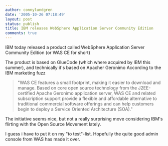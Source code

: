```yaml
---
author: connylundgren
date: '2005-10-26 07:18:49'
layout: post
status: publish
title: IBM releases WebSphere Application Server Community Edition
comments: true
---
```


IBM today released a product called WebSphere Application Server Community
Edition (or WAS CE for short)

The product is based on GlueCode (which where acquired by IBM this summer),
and technically it's based on Apacher Geronimo According to the IBM marketing
fuzz

> "WAS CE features a small footprint, making it easier to download and manage.
Based on core open source technology from the J2EE-certified Apache Geronimo
application server, WAS CE and related subscription support provide a flexible
and affordable alternative to traditional commercial software offerings and
can help customers begin to deploy a Service Oriented Architecture (SOA)."

The initiative seems nice, but not a really surprising move considering IBM's
flirting with the Open Source Movement lately.

I guess i have to put it on my "to test"-list. Hopefully the quite good admin
console from WAS has made it over.

